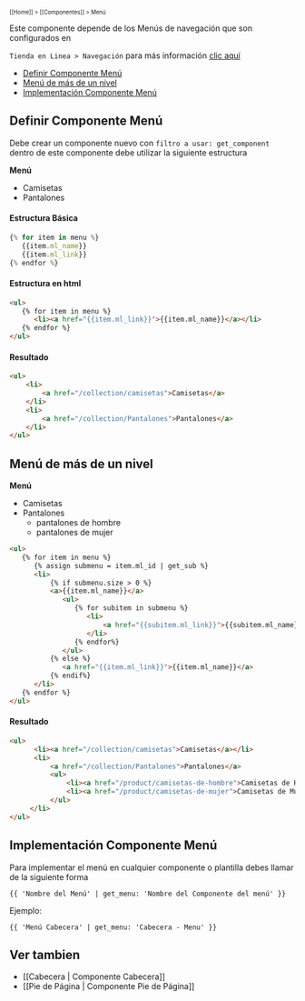 <sub><sup>[[Home]] > [[Componentes]] > Menú </sup></sub>

Este componente depende de los Menús de navegación que son configurados en

 `Tienda en Linea > Navegación` para más información [clic aquí](https://bsalehelp.zendesk.com/hc/es/articles/360004530854-CONFIGURACI%C3%93N-NAVEGACI%C3%93N)

* [Definir Componente Menú](#definir-componente-menú)
* [Menú de más de un nivel](#menú-de-más-de-un-nivel)
* [Implementación Componente Menú](#implementación-componente-menú)

## Definir Componente Menú
Debe crear un componente nuevo con `filtro a usar: get_component` dentro de este componente debe utilizar la siguiente estructura

**Menú**
* Camisetas
* Pantalones
#### Estructura Básica
```js
{% for item in menu %}
   {{item.ml_name}}
   {{item.ml_link}}
{% endfor %}
```
#### Estructura en html
```html
<ul>
   {% for item in menu %}
      <li><a href="{{item.ml_link}}">{{item.ml_name}}</a></li> 
   {% endfor %}
</ul>
```

#### Resultado
```html
<ul>
    <li>
        <a href="/collection/camisetas">Camisetas</a>
    </li>
    <li>
        <a href="/collection/Pantalones">Pantalones</a>
    </li> 
</ul>
```

## Menú de más de un nivel

**Menú**
* Camisetas
* Pantalones
  * pantalones de hombre
  * pantalones de mujer

```html
<ul>
   {% for item in menu %}
      {% assign submenu = item.ml_id | get_sub %} 
      <li>
          {% if submenu.size > 0 %}
          <a>{{item.ml_name}}</a>
             <ul>
                {% for subitem in submenu %}
                   <li>
                       <a href="{{subitem.ml_link}}">{{subitem.ml_name}}</a>
                   </li>
                {% endfor%}
             </ul>
          {% else %}
             <a href="{{item.ml_link}}">{{item.ml_name}}</a>
          {% endif%}
      </li> 
   {% endfor %}
</ul>
```
#### Resultado
```html
<ul>
      <li><a href="/collection/camisetas">Camisetas</a></li>
      <li>
          <a href="/collection/Pantalones">Pantalones</a>
          <ul>
              <li><a href="/product/camisetas-de-hombre">Camisetas de Hombre</a></li>
              <li><a href="/product/camisetas-de-mujer">Camisetas de Mujer</a></li>
          </ul>
     </li> 
</ul>
```

## Implementación Componente Menú
Para implementar el menú en cualquier componente o plantilla debes llamar de la siguiente forma

```
{{ 'Nombre del Menú' | get_menu: 'Nombre del Componente del menú' }}
```
Ejemplo: 

```
{{ 'Menú Cabecera' | get_menu: 'Cabecera - Menu' }}
```

## Ver tambien
* [[Cabecera | Componente Cabecera]]
* [[Pie de Página | Componente Pie de Página]]